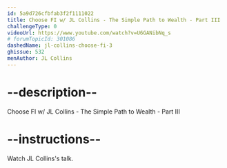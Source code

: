 ```yaml
---
id: 5a9d726cfbfab3f2f1111022
title: Choose FI w/ JL Collins - The Simple Path to Wealth - Part III
challengeType: 0
videoUrl: https://www.youtube.com/watch?v=U6GANibNq_s
# forumTopicId: 301086
dashedName: jl-collins-choose-fi-3
ghissue: 532
menAuthor: JL Collins
---
```


# --description--

Choose FI w/ JL Collins - The Simple Path to Wealth - Part III

# --instructions--

Watch JL Collins's talk.